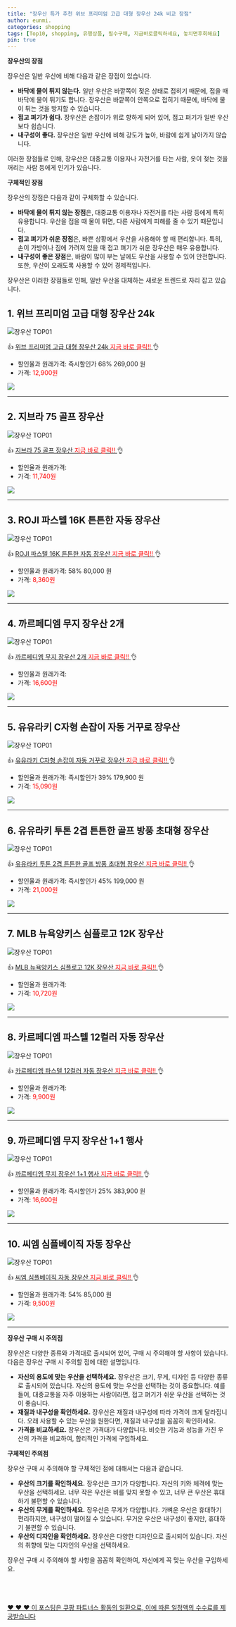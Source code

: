 ```yaml
---
title: "장우산 특가 추천 위브 프리미엄 고급 대형 장우산 24k 비교 장점"
author: eunmi.
categories: shopping
tags: [Top10, shopping, 유행상품, 필수구매, 지금바로클릭하세요, 놓치면후회해요]
pin: true
---
```

**장우산의 장점**

장우산은 일반 우산에 비해 다음과 같은 장점이 있습니다.

* **바닥에 물이 튀지 않는다.** 일반 우산은 바깥쪽이 젖은 상태로 접히기 때문에, 접을 때 바닥에 물이 튀기도 합니다. 장우산은 바깥쪽이 안쪽으로 접히기 때문에, 바닥에 물이 튀는 것을 방지할 수 있습니다.
* **접고 펴기가 쉽다.** 장우산은 손잡이가 위로 향하게 되어 있어, 접고 펴기가 일반 우산보다 쉽습니다.
* **내구성이 좋다.** 장우산은 일반 우산에 비해 강도가 높아, 바람에 쉽게 날아가지 않습니다.

이러한 장점들로 인해, 장우산은 대중교통 이용자나 자전거를 타는 사람, 옷이 젖는 것을 꺼리는 사람 등에게 인기가 있습니다.

**구체적인 장점**

장우산의 장점은 다음과 같이 구체화할 수 있습니다.

* **바닥에 물이 튀지 않는 장점**은, 대중교통 이용자나 자전거를 타는 사람 등에게 특히 유용합니다. 우산을 접을 때 물이 튀면, 다른 사람에게 피해를 줄 수 있기 때문입니다.
* **접고 펴기가 쉬운 장점**은, 바쁜 상황에서 우산을 사용해야 할 때 편리합니다. 특히, 손이 가방이나 짐에 가려져 있을 때 접고 펴기가 쉬운 장우산은 매우 유용합니다.
* **내구성이 좋은 장점**은, 바람이 많이 부는 날에도 우산을 사용할 수 있어 안전합니다. 또한, 우산이 오래도록 사용할 수 있어 경제적입니다.

장우산은 이러한 장점들로 인해, 일반 우산을 대체하는 새로운 트렌드로 자리 잡고 있습니다.

   

## 1. 위브 프리미엄 고급 대형 장우산 24k

![장우산 TOP01](https://thumbnail6.coupangcdn.com/thumbnails/remote/230x230ex/image/retail/images/2329949763878263-c2da23e5-2b25-45ac-924f-1e489de7f16a.jpg)


👍 [위브 프리미엄 고급 대형 장우산 24k <font color=red> 지금 바로 클릭!! </font> ](https://link.coupang.com/re/AFFSDP?lptag=AF3617701&subid=GithubCoopas&pageKey=6572722541&traceid=V0-153&itemId=14759918487&vendorItemId=82000206085) 👌 


- 할인율과 원래가격: 즉시할인가 68%  269,000   원
- 가격: <span style='color:red'>12,900원</span>

[![](/discount_price.png)](https://link.coupang.com/re/AFFSDP?lptag=AF3617701&subid=GithubCoopas&pageKey=6572722541&traceid=V0-153&itemId=14759918487&vendorItemId=82000206085)

---


   

## 2. 지브라 75 골프 장우산

![장우산 TOP01](https://thumbnail7.coupangcdn.com/thumbnails/remote/230x230ex/image/retail/images/2965875656742333-7226e9e6-b2a4-47c6-97a4-780c82641d2f.jpg)


👍 [지브라 75 골프 장우산 <font color=red> 지금 바로 클릭!! </font> ](https://link.coupang.com/re/AFFSDP?lptag=AF3617701&subid=GithubCoopas&pageKey=1890351069&traceid=V0-153&itemId=3211973019&vendorItemId=71199300491) 👌 


- 할인율과 원래가격: 
- 가격: <span style='color:red'>11,740원</span>

[![](/discount_price.png)](https://link.coupang.com/re/AFFSDP?lptag=AF3617701&subid=GithubCoopas&pageKey=1890351069&traceid=V0-153&itemId=3211973019&vendorItemId=71199300491)

---


   

## 3. ROJI 파스텔 16K 튼튼한 자동 장우산

![장우산 TOP01](https://thumbnail10.coupangcdn.com/thumbnails/remote/230x230ex/image/retail/images/4365943640657578-719f0616-cbb6-46e4-819c-b678ee5e4a47.jpg)


👍 [ROJI 파스텔 16K 튼튼한 자동 장우산 <font color=red> 지금 바로 클릭!! </font> ](https://link.coupang.com/re/AFFSDP?lptag=AF3617701&subid=GithubCoopas&pageKey=6568185625&traceid=V0-153&itemId=14733408372&vendorItemId=81973965327) 👌 


- 할인율과 원래가격: 58%  80,000   원
- 가격: <span style='color:red'>8,360원</span>

[![](/discount_price.png)](https://link.coupang.com/re/AFFSDP?lptag=AF3617701&subid=GithubCoopas&pageKey=6568185625&traceid=V0-153&itemId=14733408372&vendorItemId=81973965327)

---


   

## 4. 까르페디엠 무지 장우산 2개

![장우산 TOP01](https://thumbnail6.coupangcdn.com/thumbnails/remote/230x230ex/image/vendor_inventory/c312/eb5bd4bb306bd37abadea40889e5bcd2e90bfe90a1df41eba27e9e80af3f.jpg)


👍 [까르페디엠 무지 장우산 2개 <font color=red> 지금 바로 클릭!! </font> ](https://link.coupang.com/re/AFFSDP?lptag=AF3617701&subid=GithubCoopas&pageKey=6100105267&traceid=V0-153&itemId=11425705265&vendorItemId=79094394761) 👌 


- 할인율과 원래가격: 
- 가격: <span style='color:red'>16,600원</span>

[![](/discount_price.png)](https://link.coupang.com/re/AFFSDP?lptag=AF3617701&subid=GithubCoopas&pageKey=6100105267&traceid=V0-153&itemId=11425705265&vendorItemId=79094394761)

---


   

## 5. 유유라키 C자형 손잡이 자동 거꾸로 장우산

![장우산 TOP01](https://thumbnail6.coupangcdn.com/thumbnails/remote/230x230ex/image/vendor_inventory/251d/6ae43e2d064420a2bd591c848db65e8a5cead1f6b4b9a9033d4d18b0d484.jpg)


👍 [유유라키 C자형 손잡이 자동 거꾸로 장우산 <font color=red> 지금 바로 클릭!! </font> ](https://link.coupang.com/re/AFFSDP?lptag=AF3617701&subid=GithubCoopas&pageKey=7273686768&traceid=V0-153&itemId=18556358589&vendorItemId=85727343160) 👌 


- 할인율과 원래가격: 즉시할인가 39%  179,900   원
- 가격: <span style='color:red'>15,090원</span>

[![](/discount_price.png)](https://link.coupang.com/re/AFFSDP?lptag=AF3617701&subid=GithubCoopas&pageKey=7273686768&traceid=V0-153&itemId=18556358589&vendorItemId=85727343160)

---


   

## 6. 유유라키 투톤 2겹 튼튼한 골프 방풍 초대형 장우산

![장우산 TOP01](https://thumbnail7.coupangcdn.com/thumbnails/remote/230x230ex/image/vendor_inventory/01e2/ada2c9482ccae19c3a148e584fa4033ba408f4bc49d50179b90aeef9d2ee.png)


👍 [유유라키 투톤 2겹 튼튼한 골프 방풍 초대형 장우산 <font color=red> 지금 바로 클릭!! </font> ](https://link.coupang.com/re/AFFSDP?lptag=AF3617701&subid=GithubCoopas&pageKey=7370376467&traceid=V0-153&itemId=19011067882&vendorItemId=86135753831) 👌 


- 할인율과 원래가격: 즉시할인가 45%  199,000   원
- 가격: <span style='color:red'>21,000원</span>

[![](/discount_price.png)](https://link.coupang.com/re/AFFSDP?lptag=AF3617701&subid=GithubCoopas&pageKey=7370376467&traceid=V0-153&itemId=19011067882&vendorItemId=86135753831)

---


   

## 7. MLB 뉴욕양키스 심플로고 12K 장우산

![장우산 TOP01](https://thumbnail10.coupangcdn.com/thumbnails/remote/230x230ex/image/retail/images/217925411510110-cc422a9e-57d8-4b8a-99cb-1390c85143a3.jpg)


👍 [MLB 뉴욕양키스 심플로고 12K 장우산 <font color=red> 지금 바로 클릭!! </font> ](https://link.coupang.com/re/AFFSDP?lptag=AF3617701&subid=GithubCoopas&pageKey=5567091746&traceid=V0-153&itemId=8852443764&vendorItemId=76139504313) 👌 


- 할인율과 원래가격: 
- 가격: <span style='color:red'>10,720원</span>

[![](/discount_price.png)](https://link.coupang.com/re/AFFSDP?lptag=AF3617701&subid=GithubCoopas&pageKey=5567091746&traceid=V0-153&itemId=8852443764&vendorItemId=76139504313)

---


   

## 8. 카르페디엠 파스텔 12컬러 자동 장우산

![장우산 TOP01](https://thumbnail8.coupangcdn.com/thumbnails/remote/230x230ex/image/retail/images/2023/04/25/18/4/9bce6ece-fea6-4fb2-a79f-ad798dbdd81a.jpg)


👍 [카르페디엠 파스텔 12컬러 자동 장우산 <font color=red> 지금 바로 클릭!! </font> ](https://link.coupang.com/re/AFFSDP?lptag=AF3617701&subid=GithubCoopas&pageKey=7293130505&traceid=V0-153&itemId=18645142967&vendorItemId=85780155231) 👌 


- 할인율과 원래가격: 
- 가격: <span style='color:red'>9,900원</span>

[![](/discount_price.png)](https://link.coupang.com/re/AFFSDP?lptag=AF3617701&subid=GithubCoopas&pageKey=7293130505&traceid=V0-153&itemId=18645142967&vendorItemId=85780155231)

---


   

## 9. 까르페디엠 무지 장우산 1+1 행사

![장우산 TOP01](https://thumbnail8.coupangcdn.com/thumbnails/remote/230x230ex/image/vendor_inventory/dac5/b7609d8a7d51a5a9cbc3b284442cf30fe0fcc488d5f63dd100c3888fa350.jpg)


👍 [까르페디엠 무지 장우산 1+1 행사 <font color=red> 지금 바로 클릭!! </font> ](https://link.coupang.com/re/AFFSDP?lptag=AF3617701&subid=GithubCoopas&pageKey=6113097586&traceid=V0-153&itemId=11534480482&vendorItemId=79094395675) 👌 


- 할인율과 원래가격: 즉시할인가 25%  383,900   원
- 가격: <span style='color:red'>16,600원</span>

[![](/discount_price.png)](https://link.coupang.com/re/AFFSDP?lptag=AF3617701&subid=GithubCoopas&pageKey=6113097586&traceid=V0-153&itemId=11534480482&vendorItemId=79094395675)

---


   

## 10. 씨엠 심플베이직 자동 장우산

![장우산 TOP01](https://thumbnail10.coupangcdn.com/thumbnails/remote/230x230ex/image/retail/images/60325105857564-46863118-3e06-41c9-b5cd-1834fca86176.jpg)


👍 [씨엠 심플베이직 자동 장우산 <font color=red> 지금 바로 클릭!! </font> ](https://link.coupang.com/re/AFFSDP?lptag=AF3617701&subid=GithubCoopas&pageKey=1379447438&traceid=V0-153&itemId=2413555984&vendorItemId=70407964034) 👌 


- 할인율과 원래가격: 54%  85,000   원
- 가격: <span style='color:red'>9,500원</span>

[![](/discount_price.png)](https://link.coupang.com/re/AFFSDP?lptag=AF3617701&subid=GithubCoopas&pageKey=1379447438&traceid=V0-153&itemId=2413555984&vendorItemId=70407964034)

---
**장우산 구매 시 주의점**

장우산은 다양한 종류와 가격대로 출시되어 있어, 구매 시 주의해야 할 사항이 있습니다. 다음은 장우산 구매 시 주의할 점에 대한 설명입니다.

* **자신의 용도에 맞는 우산을 선택하세요.** 장우산은 크기, 무게, 디자인 등 다양한 종류로 출시되어 있습니다. 자신의 용도에 맞는 우산을 선택하는 것이 중요합니다. 예를 들어, 대중교통을 자주 이용하는 사람이라면, 접고 펴기가 쉬운 우산을 선택하는 것이 좋습니다.
* **재질과 내구성을 확인하세요.** 장우산은 재질과 내구성에 따라 가격이 크게 달라집니다. 오래 사용할 수 있는 우산을 원한다면, 재질과 내구성을 꼼꼼히 확인하세요.
* **가격을 비교하세요.** 장우산은 가격대가 다양합니다. 비슷한 기능과 성능을 가진 우산의 가격을 비교하여, 합리적인 가격에 구입하세요.

**구체적인 주의점**

장우산 구매 시 주의해야 할 구체적인 점에 대해서는 다음과 같습니다.

* **우산의 크기를 확인하세요.** 장우산은 크기가 다양합니다. 자신의 키와 체격에 맞는 우산을 선택하세요. 너무 작은 우산은 비를 맞지 못할 수 있고, 너무 큰 우산은 휴대하기 불편할 수 있습니다.
* **우산의 무게를 확인하세요.** 장우산은 무게가 다양합니다. 가벼운 우산은 휴대하기 편리하지만, 내구성이 떨어질 수 있습니다. 무거운 우산은 내구성이 좋지만, 휴대하기 불편할 수 있습니다.
* **우산의 디자인을 확인하세요.** 장우산은 다양한 디자인으로 출시되어 있습니다. 자신의 취향에 맞는 디자인의 우산을 선택하세요.

장우산 구매 시 주의해야 할 사항을 꼼꼼히 확인하여, 자신에게 꼭 맞는 우산을 구입하세요.<br><br><br><br><br> [ ❤ ❤ ❤ 이 포스팅은 쿠팡 파트너스 활동의 일환으로, 이에 따른 일정액의 수수료를 제공받습니다](https://link.coupang.com/a/bcEFyh)